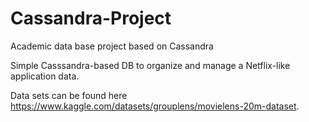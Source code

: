 # Cassandra-Project
 Academic data base project based on Cassandra

Simple Casssandra-based DB to organize and manage a Netflix-like application data.

Data sets can be found here https://www.kaggle.com/datasets/grouplens/movielens-20m-dataset.



